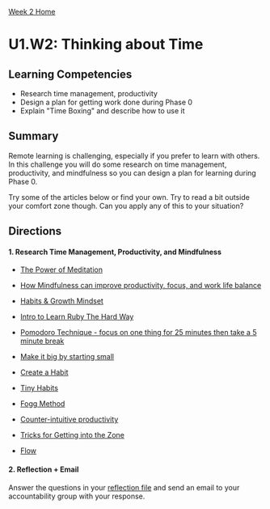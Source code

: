 [Week 2 Home](../)

# U1.W2: Thinking about Time


## Learning Competencies
- Research time management, productivity
- Design a plan for getting work done during Phase 0
- Explain "Time Boxing" and describe how to use it

## Summary
Remote learning is challenging, especially if you prefer to learn with others. In this challenge you will do some research on time management, productivity, and mindfulness so you can design a plan for learning during Phase 0. 

Try some of the articles below or find your own.  Try to read a bit outside your comfort zone though. Can you apply any of this to your situation?

## Directions

#### 1. Research Time Management, Productivity, and Mindfulness

* [The Power of Meditation](http://blog.bufferapp.com/how-meditation-affects-your-brain)
* [How Mindfulness can improve productivity, focus, and work life balance](http://www.productivityninja.co.uk/getting-things-done-and-the-mindful-productivity-ninja/)
* [Habits & Growth Mindset](http://blog.bufferapp.com/the-habits-of-successful-people-they-have-a-growth-mindset)

* [Intro to Learn Ruby The Hard Way](http://ruby.learncodethehardway.org/book/intro.html)
* [Pomodoro Technique - focus on one thing for 25 minutes then take a 5 minute break](http://pomodorotechnique.com/)

* [Make it big by starting small](http://blog.bufferapp.com/make-it-big-by-starting-small)
* [Create a Habit](http://www.youtube.com/watch?v=C8XG02das-A)
* [Tiny Habits](http://www.youtube.com/watch?v=AdKUJxjn-R8)
* [Fogg Method](http://www.foggmethod.com/)

* [Counter-intuitive productivity](http://paidtoexist.com/counterintuitive-productivity/)
* [Tricks for Getting into the Zone](http://www.themuse.com/advice/the-best-tricks-for-getting-in-the-zone-at-work)
* [Flow](http://en.wikipedia.org/wiki/Flow_(psychology))


#### 2. Reflection + Email

Answer the questions in your [reflection file](my_reflection.md) and send an email to your accountability group with your response.

